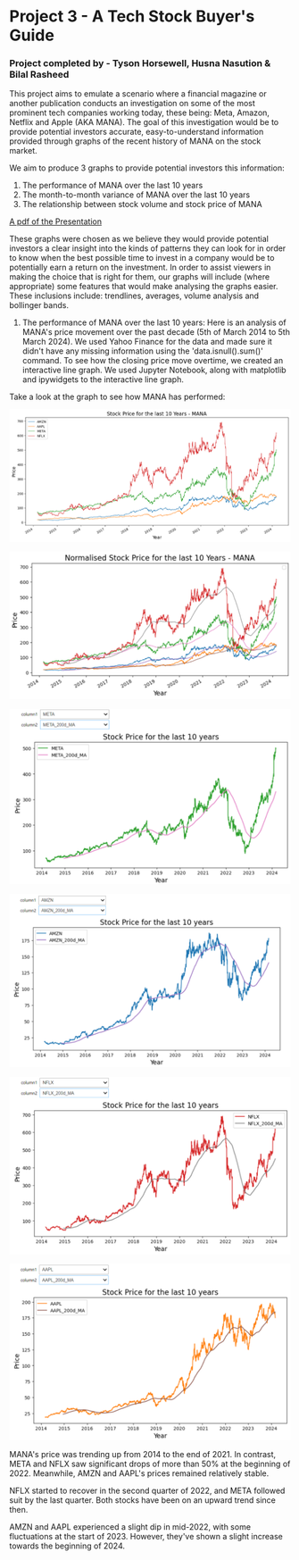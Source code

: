 # Project 3 - A Tech Stock Buyer's Guide
### Project completed by - Tyson Horsewell, Husna Nasution & Bilal Rasheed

This project aims to emulate a scenario where a financial magazine or another publication conducts an investigation on some of the most prominent tech companies working today, these being: Meta, Amazon, Netflix and Apple (AKA MANA). The goal of this investigation would be to provide potential investors accurate, easy-to-understand information provided through graphs of the recent history of MANA on the stock market.

We aim to produce 3 graphs to provide potential investors this information:
1. The performance of MANA over the last 10 years
2. The month-to-month variance of MANA over the last 10 years
3. The relationship between stock volume and stock price of MANA

[A pdf of the Presentation]("https://github.com/horsewell/project-3/blob/main/Presentation-Financial%20Analysis%20of%20MANA.pdf")

These graphs were chosen as we believe they would provide potential investors a clear insight into the kinds of patterns they can look for in order to know when the best possible time to invest in a company would be to potentially earn a return on the investment. In order to assist viewers in making the choice that is right for them, our graphs will include (where appropriate) some features that would make analysing the graphs easier. These inclusions include: trendlines, averages, volume analysis and bollinger bands.

1. The performance of MANA over the last 10 years:
Here is an analysis of MANA's price movement over the past decade (5th of March 2014 to 5th March 2024). We used Yahoo Finance for the data and made sure it didn't have any missing information using the 'data.isnull().sum()' command.
To see how the closing price move overtime, we created an interactive line graph. We used Jupyter Notebook, along with matplotlib and ipywidgets to the interactive line graph.

Take a look at the graph to see how MANA has performed:

![MANA](Output/MANA_Stock_Price_without_normalisation.png)

![MANA](Output/MANA_Normalised_Stock_Price_200days.png)

![META](Output/META_Stock_Price_new.png)

![AMZN](Output/AMZN_Stock_Price_new.png)

![NFLX](Output/NFLX_Stock_Price_new.png)

![AAPL](Output/AAPL_Stock_Price_new.png)

MANA's price was trending up from 2014 to the end of 2021. In contrast, META and NFLX saw significant drops of more than 50% at the beginning of 2022. Meanwhile, AMZN and AAPL's prices remained relatively stable.

NFLX started to recover in the second quarter of 2022, and META followed suit by the last quarter. Both stocks have been on an upward trend since then.

AMZN and AAPL experienced a slight dip in mid-2022, with some fluctuations at the start of 2023. However, they've shown a slight increase towards the beginning of 2024.

 

